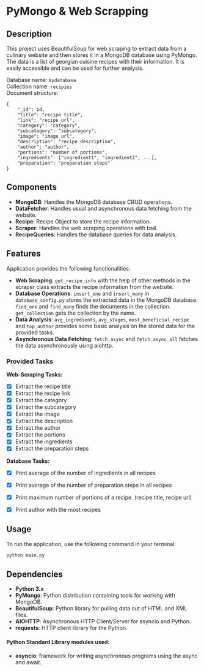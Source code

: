 # PyMongo & Web Scrapping

## Description
This project uses BeautifulSoup for web scraping to extract data from a culinary website and then stores it in a
MongoDB database using PyMongo. The data is a list of georgian cuisine recipes with their information. It
is easily accessible and can be used for further analysis. <br>

Database name: `mydatabase` <br>
Collection name: `recipies` <br>
Document structure: <br>
```
{
    "_id": id,
    "title": "recipe title",
    "link": "recipe url",
    "category": "category",
    "subcategory": "subcategory",
    "image": "image url",
    "description": "recipe description",
    "author": "author",
    "portions": "number of portions",
    "ingredients": ["ingredient1", "ingredient2", ...],    
    "preparation": "preparation steps"
}
```

## Components
* **MongoDB**: Handles the MongoDB database CRUD operations.
* **DataFetcher**: Handles usual and asynchronous data fetching from the website.
* **Recipe**: Recipe Object to store the recipe information.
* **Scraper**: Handles the web scraping operations with bs4.
* **RecipeQueries**: Handles the database queries for data analysis.


## **Features** ##
Application provides the following functionalities:
* **Web Scraping**: `get_recipe_info` with the help of other methods in the scraper class extracts the recipe information from the website.
* **Database Operations**: `insert_one` and `insert_many` in `database_config.py` stores the extracted data in the MongoDB database.
`find_one` and `find_many` finds the documents in the collection. `get_collection` gets the collection by the name.
* **Data Analysis**: `avg_ingredients`, `avg_stages`, `most_beneficial_recipe` and `top_author` provides some basic analysis on the stored data for the provided tasks.
* **Asynchronous Data Fetching**: `fetch_async` and `fetch_async_all` fetches the data asynchronously using aiohttp.


### Provided Tasks
**Web-Scraping Tasks:**
- [x] Extract the recipe title
- [x] Extract the recipe link
- [x] Extract the category
- [x] Extract the subcategory
- [x] Extract the image
- [x] Extract the description
- [x] Extract the author
- [x] Extract the portions
- [x] Extract the ingredients
- [x] Extract the preparation steps

**Database Tasks:**
- [x] Print average of the number of ingredients in all recipes
- [x] Print average of the number of preparation steps in all recipes
- [x] Print maximum number of portions of a recipe. (recipe title, recipe url)
- [x] Print author with the most recipes


## Usage
To run the application, use the following command in your terminal:
```bash
python main.py
```

## Dependencies
* **Python 3.x**
* **PyMongo**: Python distribution containing tools for working with MongoDB.
* **BeautifulSoup**: Python library for pulling data out of HTML and XML files.
* **AIOHTTP**: Asynchronous HTTP Client/Server for asyncio and Python.
* **requests**: HTTP client library for the Python.


#### Python Standard Library modules used:
* **asyncio**: framework for writing asynchronous programs using the async and await.

